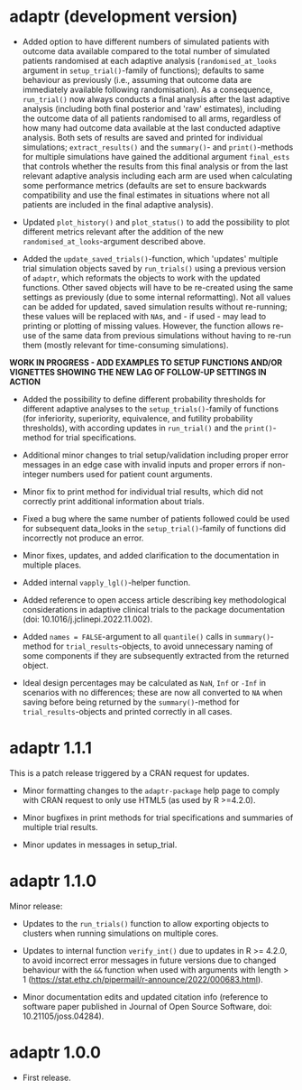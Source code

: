 # adaptr (development version)

* Added option to have different numbers of simulated patients with outcome data
available compared to the total number of simulated patients randomised at each
adaptive analysis (`randomised_at_looks` argument in `setup_trial()`-family of
functions); defaults to same behaviour as previously (i.e., assuming that
outcome data are immediately available following randomisation).
As a consequence, `run_trial()` now always conducts a final analysis after the
last adaptive analysis (including both final posterior and 'raw' estimates),
including the outcome data of all patients randomised to all arms, regardless of
how many had outcome data available at the last conducted adaptive analysis.
Both sets of results are saved and printed for individual simulations;
`extract_results()` and the `summary()`- and
`print()`-methods for multiple simulations have gained the additional argument
`final_ests` that controls whether the results from this final analysis or from
the last relevant adaptive analysis including each arm are used when calculating
some performance metrics (defaults are set to ensure backwards compatibility and
use the final estimates in situations where not all patients are included in the
final adaptive analysis).

* Updated `plot_history()` and `plot_status()` to add the possibility to plot
different metrics relevant after the addition of the new
`randomised_at_looks`-argument described above.

* Added the `update_saved_trials()`-function, which 'updates' multiple trial
simulation objects saved by `run_trials()` using a previous version of `adaptr`,
which reformats the objects to work with the updated functions. Other saved
objects will have to be re-created using the same settings as previously (due to
some internal reformatting). Not all values can be added for updated, saved
simulation results without re-running; these values will be replaced with `NA`s,
and - if used - may lead to printing or plotting of missing values. However, the
function allows re-use of the same data from previous simulations without having
to re-run them (mostly relevant for time-consuming simulations).

**WORK IN PROGRESS - ADD EXAMPLES TO SETUP FUNCTIONS AND/OR VIGNETTES SHOWING  THE NEW LAG OF FOLLOW-UP SETTINGS IN ACTION**

* Added the possibility to define different probability thresholds for different
adaptive analyses to the `setup_trials()`-family of functions (for inferiority,
superiority, equivalence, and futility probability thresholds), with according
updates in `run_trial()` and the `print()`-method for trial specifications.

* Additional minor changes to trial setup/validation including proper error
messages in an edge case with invalid inputs and proper errors if non-integer
numbers used for patient count arguments.

* Minor fix to print method for individual trial results, which did not
correctly print additional information about trials.

* Fixed a bug where the same number of patients followed could be used for
subsequent data_looks in the `setup_trial()`-family of functions did incorrectly
not produce an error.

* Minor fixes, updates, and added clarification to the documentation in multiple
places.

* Added internal `vapply_lgl()`-helper function.

* Added reference to open access article describing key methodological
considerations in adaptive clinical trials to the package documentation
(doi: 10.1016/j.jclinepi.2022.11.002).

* Added `names = FALSE`-argument to all `quantile()` calls in `summary()`-method
for `trial_results`-objects, to avoid unnecessary naming of some components if
they are subsequently extracted from the returned object.

* Ideal design percentages may be calculated as `NaN`, `Inf` or `-Inf` in
scenarios with no differences; these are now all converted to `NA` when saving
before being returned by the `summary()`-method for `trial_results`-objects and
printed correctly in all cases.

# adaptr 1.1.1

This is a patch release triggered by a CRAN request for updates.

* Minor formatting changes to the `adaptr-package` help page to comply with CRAN
request to only use HTML5 (as used by R >=4.2.0).

* Minor bugfixes in print methods for trial specifications and summaries of
multiple trial results.

* Minor updates in messages in setup_trial.

# adaptr 1.1.0

Minor release:

* Updates to the `run_trials()` function to allow exporting objects to clusters
when running simulations on multiple cores.

* Updates to internal function `verify_int()` due to updates in R >= 4.2.0, to
avoid incorrect error messages in future versions due to changed behaviour with
the `&&` function when used with arguments with length > 1
(https://stat.ethz.ch/pipermail/r-announce/2022/000683.html).

* Minor documentation edits and updated citation info (reference to software
paper published in Journal of Open Source Software, doi: 10.21105/joss.04284).

# adaptr 1.0.0

* First release.
